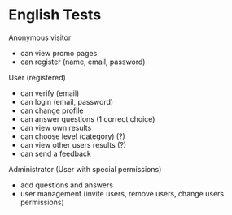 # English Tests

Anonymous visitor
- can view promo pages 
- can register (name, email, password)

User (registered)
- can verify (email)
- can login (email, password)
- can change profile
- can answer questions (1 correct choice)
- can view own results
- can choose level (category) (?)
- can view other users results (?)
- can send a feedback

Administrator (User with special permissions)
- add questions and answers
- user management (invite users, remove users, change users permissions) 
